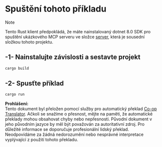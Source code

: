 <!--
CO_OP_TRANSLATOR_METADATA:
{
  "original_hash": "e3813a6ea19657d0cff0c2d1a1ffd324",
  "translation_date": "2025-08-18T19:06:58+00:00",
  "source_file": "03-GettingStarted/02-client/solution/rust/README.md",
  "language_code": "cs"
}
-->
# Spuštění tohoto příkladu

> [!NOTE]
> Tento Rust klient předpokládá, že máte nainstalovaný dotnet 8.0 SDK pro spuštění ukázkového MCP serveru ve složce [server](../../../../../../03-GettingStarted/02-client/solution/server), která je sousední složkou tohoto projektu.

## -1- Nainstalujte závislosti a sestavte projekt

```bash
cargo build
```

## -2- Spusťte příklad

```bash
cargo run
```

**Prohlášení:**  
Tento dokument byl přeložen pomocí služby pro automatický překlad [Co-op Translator](https://github.com/Azure/co-op-translator). Ačkoli se snažíme o přesnost, mějte na paměti, že automatické překlady mohou obsahovat chyby nebo nepřesnosti. Původní dokument v jeho původním jazyce by měl být považován za autoritativní zdroj. Pro důležité informace se doporučuje profesionální lidský překlad. Neodpovídáme za žádná nedorozumění nebo nesprávné interpretace vyplývající z použití tohoto překladu.